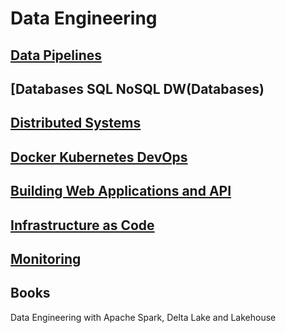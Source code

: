 
# Data Engineering

## [Data Pipelines](DataPipelines)

## [Databases SQL NoSQL DW(Databases)

## [Distributed Systems](DistributedSystems)

## [Docker Kubernetes DevOps](Containers)

## [Building Web Applications and API](BuildingWebApplications)

## [Infrastructure as Code](InfraAsCode)

## [Monitoring](Monitoring)

## Books

Data Engineering with Apache Spark, Delta Lake and Lakehouse

